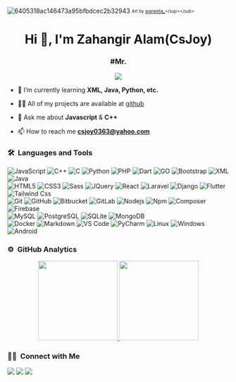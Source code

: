 ![6405318ac146473a95bfbdcec2b32943](https://user-images.githubusercontent.com/11095731/136881424-89ef97ea-51eb-4910-9d86-9ccd2e77fcf0.gif)
<sub><sup>Art by [waneella_](https://twitter.com/waneella_)</sup></sub>

<h1 align="center">Hi 👋, I'm Zahangir Alam(CsJoy)</h1>
<h3 align="center">#Mr.</h3>
	
<p align="center">
  <img src="https://komarev.com/ghpvc/?username=cs-joy&color=blue&style=flat">
</p>

- 🌱 I’m currently learning **XML, Java, Python, etc.**

- 👨‍💻 All of my projects are available at [github](https://github.com/cs-joy?tab=repositories)

- 💬 Ask me about **Javascript** & **C++**

- 📫 How to reach me **csjoy0363@yahoo.com**


	
### 🛠 &nbsp;Languages and Tools

![JavaScript](https://img.shields.io/badge/-JavaScript-%23F7DF1C?style=for-the-badge&logo=javascript&logoColor=000000&labelColor=%23F7DF1C&color=%23FFCE5A)
![C++](https://img.shields.io/badge/C%2B%2B-00599C?style=for-the-badge&logo=c%2B%2B&logoColor=white)
![C](https://img.shields.io/badge/C-00599C?style=for-the-badge&logo=c&logoColor=black)
![Python](http://img.shields.io/badge/-Python-3776AB?style=for-the-badge&logo=python&logoColor=ffffff)
![PHP](http://img.shields.io/badge/-PHP-3776AB?style=for-the-badge&logo=php&logoColor=ffffff)
![Dart](https://img.shields.io/badge/Dart-0175C2?style=for-the-badge&logo=dart&logoColor=white)
![GO](https://img.shields.io/badge/Go-00599C?style=for-the-badge&logo=go&logoColor=white)
![Bootstrap](https://img.shields.io/badge/Bootstrap-00599C?style=for-the-badge&logo=bootstrap&logoColor=white)
![XML](https://img.shields.io/badge/XML-00599C?style=for-the-badge&logo=xml&logoColor=white)
![Java](https://img.shields.io/badge/Java-%23E44D27?style=for-the-badge&logo=java&logoColor=white)
<br>
![HTML5](https://img.shields.io/badge/-HTML5-%23E44D27?style=for-the-badge&logo=html5&logoColor=ffffff)
![CSS3](https://img.shields.io/badge/-CSS3-%231572B6?style=for-the-badge&logo=css3)
![Sass](https://img.shields.io/badge/-Sass-%23CC6699?style=for-the-badge&logo=sass&logoColor=ffffff)
![JQuery](https://img.shields.io/badge/jQuery-0769AD?style=for-the-badge&logo=jquery&logoColor=white)
![React](https://img.shields.io/badge/-React-61DAFB?style=for-the-badge&logo=react&logoColor=ffffff)
![Laravel](https://img.shields.io/badge/-Laravel-CB3837?style=for-the-badge&logo=laravel&logoColor=ffffff)
![Django](https://img.shields.io/badge/-Django-61DAFB?style=for-the-badge&logo=django&logoColor=ffffff)
![Flutter](https://img.shields.io/badge/Flutter-02569B?style=for-the-badge&logo=flutter&logoColor=white)
![Tailwind Css](https://img.shields.io/badge/Tailwind_CSS-38B2AC?style=for-the-badge&logo=tailwind-css&logoColor=white)
<br>
![Git](https://img.shields.io/badge/-Git-%23F05032?style=for-the-badge&logo=git&logoColor=%23ffffff)
![GitHub](https://img.shields.io/badge/-GitHub-181717?style=for-the-badge&logo=github)
![Bitbucket](https://img.shields.io/badge/-Bitbucket-181717?style=for-the-badge&logo=bitbucket)
![GitLab](https://img.shields.io/badge/-GitLab-181717?style=for-the-badge&logo=gitlab)
![Nodejs](https://img.shields.io/badge/-Nodejs-339933?style=for-the-badge&logo=Node.js&logoColor=ffffff)
![Npm](https://img.shields.io/badge/-npm-CB3837?style=for-the-badge&logo=npm)
![Composer](https://img.shields.io/badge/-composer-CB3837?style=for-the-badge&logo=composer)
![Firebase](https://img.shields.io/badge/-Firebase-FFCA28?style=for-the-badge&logo=firebase&logoColor=ffffff)
<br/>
![MySQL](https://img.shields.io/badge/MySQL-000000?style=for-the-badge&logo=mysql&logoColor=white)
![PostgreSQL](https://img.shields.io/badge/PostgreSQL-000000?style=for-the-badge&logo=postgresql&logoColor=white)
![SQLite](https://img.shields.io/badge/SQLite-FFCA28?style=for-the-badge&logo=sqlite&logoColor=ffffff)
![MongoDB](https://img.shields.io/badge/MongoDB-4EA94B?style=for-the-badge&logo=mongodb&logoColor=white)
<br>
![Docker](https://img.shields.io/badge/-Docker-61DAFB?style=for-the-badge&logo=docker&logoColor=ffffff)
![Markdown](https://img.shields.io/badge/Markdown-000000?style=for-the-badge&logo=markdown&logoColor=white)
![VS Code](http://img.shields.io/badge/-VS%20Code-007ACC?style=for-the-badge&logo=visual-studio-code&logoColor=ffffff)
![PyCharm](http://img.shields.io/badge/-PyCharm-000000?style=for-the-badge&logo=pycharm&logoColor=ffffff)
![Linux](http://img.shields.io/badge/-Linux-0078D6?style=for-the-badge&logo=linux&logoColor=ffffff)
![Windows](http://img.shields.io/badge/-Windows-0078D6?style=for-the-badge&logo=windows&logoColor=ffffff)
![Android](http://img.shields.io/badge/-Android-339933?style=for-the-badge&logo=Android&logoColor=ffffff)
<br/>

### ⚙️ &nbsp;GitHub Analytics

<p align="center">
<a href="https://github.com/cs-joy">
  <img height="180em" src="https://github-readme-stats-eight-theta.vercel.app/api?username=cs-joy&show_icons=true&theme=algolia&include_all_commits=true&count_private=true"/>
  <img height="180em" src="https://github-readme-stats-eight-theta.vercel.app/api/top-langs/?username=cs-joy&layout=compact&langs_count=8&theme=algolia"/>
</a>
</p>

### 🤝🏻 &nbsp;Connect with Me

<p>
<!-- <a href="https://www.cs.com"><img src="https://img.shields.io/badge/-adityavsingh.com-3423A6?style=for-the-badge&logo=Google-Chrome&logoColor=white"/></a> -->
<a href="https://linkedin.com/in/csjoy0363"><img src="https://img.shields.io/badge/CsJoy-0077B5?style=flat&logo=Linkedin&logoColor=white"/></a>
<a href="mailto:csjoy0363@yahoo.com"><img src="https://img.shields.io/badge/-csjoy0363@yahoo.com-D14836?style=flat&logo=Gmail&logoColor=white"/></a>
<a href="https://twitter.com/cs_joy0"><img src="https://img.shields.io/badge/-@CsJoy-1877F2?style=flat&logo=Twitter&logoColor=white"/></a>
</p>
<!-- <p align="center"><img align="center" src="https://github-readme-streak-stats.herokuapp.com/?user=vivek9patel&" alt="csjoy" /></p> -->
